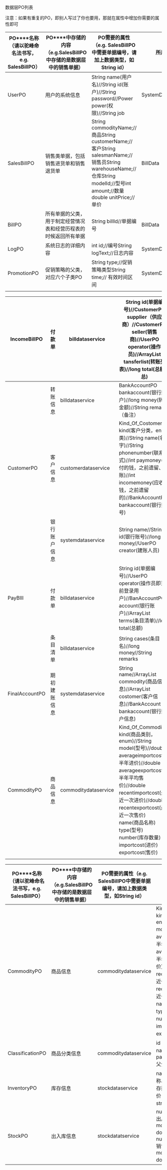 数据层PO列表

注意：如果有重复的PO，即别人写过了你也要用，那就在属性中增加你需要的属性即可

| **PO****名称**（请以驼峰命名法书写，e.g. SalesBillPO） | **PO****中存储的内容**（e.g.SalesBillPO中存储的是数据层中的销售单据） | PO需要的属性（e.g. SalesBillPO中需要单据编号，请加上数据类型，如String id） | 所属的Data类型                |
| ---------------------------------------- | ---------------------------------------- | ---------------------------------------- | ------------------------ |
| UserPO                                   | 用户的系统信息                                  | String name(用户名)//String id(账户)//String password//Power power(权限)//String job | SystemData.UserData      |
| SalesBillPO                              | 销售类单据，包括销售进货单和销售退货单                      | String commodityName;//商品String customerName;//客户String salesmanName;//销售员String warehouseName;//仓库String modelId;//型号int amount;//数量double unitPrice;//单价 | BillData                 |
| BillPO                                   | 所有单据的父类，用于制定经营情况表和经营历程表的时候返回所有单据         | String billId//单据编号                      | BillData                 |
| LogPO                                    | 系统日志的详细内容                                | int id;//编号String logText;//日志内容         | SystemData.LogData       |
| PromotionPO                              | 促销策略的父类，对应六个子类PO                         | String type;//促销策略类型String time;// 有效时间区间 | SystemData.PromotionData |
|                                          |                                          |                                          |                          |

| IncomeBillPO   | 付款单    | billdataservice      | String id(单据编号)//CustomerPO supplier（供应商）//CustomerPO seller(销售商)//UserPO operator(操作员)//ArrayList<TransferPO> tansferlist(转账列表)//long total(总额汇总) |
| -------------- | ------ | -------------------- | ---------------------------------------- |
|                | 转账信息   | billdataservice      | BankAccountPO bankaccount(银行账户)//long money(转账金额)//String remarks（备注） |
| CustomerPO     | 客户信息   | customerdataservice  | Kind_Of_Costomers kind(客户分类，enum类)//String name(名字)//String phonenumber(联系方式)//int paymoney(应付的钱，之前遗留、赊账)//int incomemoney(应收的钱，之前遗留的)//BankAccountPO bankaccount(银行账号) |
|                | 银行账户信息 | systemdataservice    | String name//String id(银行账号)//long money//UserPO creator(建账人员) |
| PayBIll        | 付款单    | billdataservice      | String  id(单据编号)//UserPO operator(操作员即当前登录用户)//BanAccountPO account(银行账户)//ArrayList<TermsPO> terms(条目清单)//long total(总额) |
|                | 条目清单   | billdataservice      | String cases(条目名)//long money//String remarks |
| FinalAccountPO | 期初建账信息 | systemdataservice    | String name//ArrayList<CommodityPO> commodity(商品信息)//ArrayList<CostomerPO> costomer(客户信息)//BankAccount bankaccount(银行账户信息) |
| CommodityPO    | 商品信息   | commoditydataservice | Kind_Of_Commodity kind(商品类别，enum)//String model(型号)//double averageimportcost(上半年进价)//double averageexportcost(上半年平均售价)//double recentimportcost(最近一次进价)//double recentexportcost(最近一次售价)<br>name(商品名称)<br> type(型号)<br> number(库存数量)<br> importcost(进价)<br> exportcost(售价) |
|                |        |                      |                                          |

| **PO****名称**（请以驼峰命名法书写，e.g. SalesBillPO） | **PO****中存储的内容**（e.g.SalesBillPO中存储的是数据层中的销售单据） | PO需要的属性（e.g. SalesBillPO中需要单据编号，请加上数据类型，如String id） | 所属的Data类型                                |
| ---------------------------------------- | ---------------------------------------- | ---------------------------------------- | ---------------------------------------- |
| CommodityPO                              | 商品信息                                     | commoditydataservice                     | Kind_Of_Commodity kind(商品类别，enum)//String model(型号)//double averageimportcost(上半年进价)//double averageexportcost(上半年平均售价)//double recentimportcost(最近一次进价)//double recentexportcost(最近一次售价)<br>name(商品名称)<br> type(型号)<br> number(库存数量)<br> importcost(进价)<br> exportcost(售价) |
| ClassificationPO                         | 商品分类信息                                   | commoditydataservice                     | id  string商品分类标号<br> name  string 名称<br> parentClassification  父分类 classification<br> |
| InventoryPO                              | 库存信息                                     | stockdataservice                         | name string商品的名称、type型号，int库存数量，double库存均价，string批次，string批号，出厂日期 |
| StockPO                                  | 出入库信息                                    | stockdatatservice                        | numberOfINOrOut int 出/入库数量 moneyOfINOrOut double /金额，numberOfINOrOut int销售/进货的数量 moneyOfINOrOuts double /金额 |

